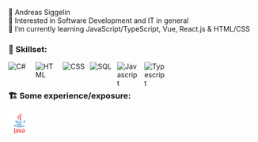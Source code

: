 👋 Andreas Siggelin<br/>
👀 Interested in Software Development and IT in general<br/>
🌱 I’m currently learning JavaScript/TypeScript, Vue, React.js & HTML/CSS<br/>

### 🥷 Skillset: 
<img alt="C#" width="45px" align="left" style="padding-right:10px"
  src="https://cdn.jsdelivr.net/gh/devicons/devicon/icons/csharp/csharp-original.svg" />
<img alt="HTML" width="45px" align="left" style="padding-right:10px"
  src="https://cdn.jsdelivr.net/gh/devicons/devicon/icons/html5/html5-plain-wordmark.svg">
<img alt="CSS" width="45px" align="left" style="padding-right:10px"
  src="https://cdn.jsdelivr.net/gh/devicons/devicon/icons/css3/css3-plain-wordmark.svg">
<img alt="SQL" width="45px" align="left" style="padding-right:10px"
  src="https://github.com/simon-s-99/simon-s-99/assets/142667693/a4adb32a-a663-4172-a4dd-a8e1a34a116c">
  <img alt="Javascript" width="45px" align="left" style="padding-right:10px"
src="https://img.jsdelivr.com/raw.githubusercontent.com/devicons/devicon/master/icons/javascript/javascript-plain.svg">
<img alt="Typescript" width="45px" align="left" style="padding-right:10px"
src="https://img.jsdelivr.com/raw.githubusercontent.com/devicons/devicon/master/icons/typescript/typescript-plain.svg"> 
<br />
<br />

### 🏗️ Some experience/exposure:
<img alt="Java" width="45px" align="left" style="padding-right:10px"
src="https://raw.githubusercontent.com/devicons/devicon/v2.16.0/icons/java/java-original-wordmark.svg">

<!---
simon-s-99/simon-s-99 is a ✨ special ✨ repository because its `README.md` (this file) appears on your GitHub profile.
You can click the Preview link to take a look at your changes.
--->
